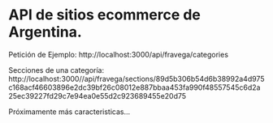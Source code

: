 # API de sitios ecommerce de Argentina.


Petición de Ejemplo:
http://localhost:3000/api/fravega/categories

Secciones de una categoría:
http://localhost:3000//api/fravega/sections/89d5b306b54d6b38992a4d975c168acf46603896e2dc39bf26c08012e887bbaa453fa990f48557545c6d2a25ec39227fd29c7e94ea0e55d2c923689455e20d75

Próximamente más caracteristicas...